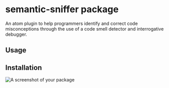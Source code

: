 # semantic-sniffer package

An atom plugin to help programmers identify and correct code misconceptions through the use of a code smell detector and interrogative debugger.

## Usage

## Installation
![A screenshot of your package](https://f.cloud.github.com/assets/69169/2290250/c35d867a-a017-11e3-86be-cd7c5bf3ff9b.gif)
